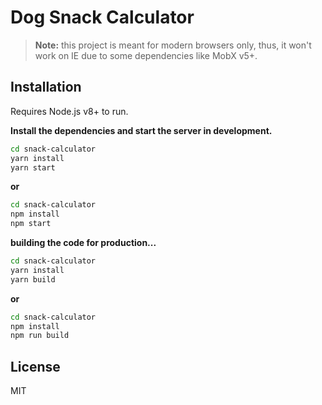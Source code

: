 # Dog Snack Calculator

> **Note:** this project is meant for modern browsers only, thus, it won't work on IE due to some dependencies like MobX v5+.

## Installation

Requires Node.js v8+ to run.

**Install the dependencies and start the server in development.**

```sh
cd snack-calculator
yarn install
yarn start
```

**or**

```sh
cd snack-calculator
npm install
npm start
```

**building the code for production...**

```sh
cd snack-calculator
yarn install
yarn build
```

**or**

```sh
cd snack-calculator
npm install
npm run build
```

## License

MIT
